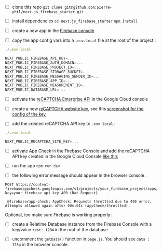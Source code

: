 - [ ] clone this repo `git clone git@github.com:pierre-phil/next.js_firebase_starter.git`
- [ ] install dependencies `cd next.js_firebase_starter` `npm install`

- [ ] create a new app in the [Firebase console](https://console.firebase.google.com)

- [ ] copy the app config vars into a `.env.local` file at the root of the project :

```javascript
./.env.local

NEXT_PUBLIC_FIREBASE_API_KEY=...
NEXT_PUBLIC_FIREBASE_AUTH_DOMAIN=...
NEXT_PUBLIC_FIREBASE_PROJECT_ID=...
NEXT_PUBLIC_FIREBASE_STORAGE_BUCKET=...
NEXT_PUBLIC_FIREBASE_MESSAGING_SENDER_ID=...
NEXT_PUBLIC_FIREBASE_APP_ID=...
NEXT_PUBLIC_FIREBASE_MEASUREMENT_ID=...
NEXT_PUBLIC_DATABASE_URL=...
```

- [ ] activate the [reCAPTCHA Enterprise API](https://console.cloud.google.com/apis/api/recaptchaenterprise.googleapis.com/metrics?project=...rapid-vtc) in the Google Cloud console

- [ ] create a new [reCAPTCHA website key](https://console.cloud.google.com/security/recaptcha), see this [screenshot for the config of the key](./screenshot.png)

- [ ] add the created reCAPTCHA API key to `.env.local` :

```javascript
./.env.local

NEXT_PUBLIC_RECAPTCHA_SITE_KEY=...
```

- [ ] activate App Check in the Firebase Console and add the reCAPTCHA API key created in the Google Cloud Console [like this](./screenshot_2.png)

- [ ] run the app `npm run dev`

- [ ] the following error message should appear in the browser console :

```
POST https://content-firebaseappcheck.googleapis.com/v1/projects/your_firebase_project/apps/your_firebase_app_id:exchangeRecaptchaV3Token?key=your_firebase_api_key 400 (Bad Request)

 @firebase/app-check: AppCheck: Requests throttled due to 400 error. Attempts allowed again after 00m:01s (appCheck/throttled).
```

Optional, too make sure Firebase is working properly :

- [ ] create a Relatime Database instance from the Firebase Console with a key/value `test: 1234` in the root of the database

- [ ] uncomment the `getData()` function in `page.js`. You should see `data : 1234` in the browser console.
